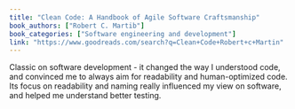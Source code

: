 ```yaml
---
title: "Clean Code: A Handbook of Agile Software Craftsmanship"
book_authors: ["Robert C. Martib"]
book_categories: ["Software engineering and development"]
link: "https://www.goodreads.com/search?q=Clean+Code+Robert+c+Martin"
---
```


Classic on software development - it changed the way I understood code, and convinced me to always aim for readability and human-optimized code. Its focus on readability and naming really influenced my view on software, and helped me understand better testing.